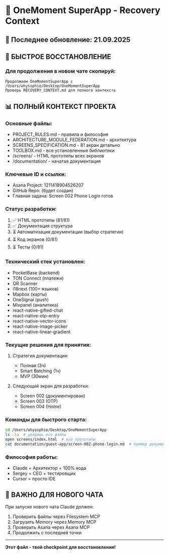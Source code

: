 # 🔄 OneMoment SuperApp - Recovery Context

## 📅 Последнее обновление: 21.09.2025

## 🎯 БЫСТРОЕ ВОССТАНОВЛЕНИЕ

### Для продолжения в новом чате скопируй:
```
Продолжаем OneMomentSuperApp с /Users/whysophie/Desktop/OneMomentSuperApp
Проверь RECOVERY_CONTEXT.md для полного контекста
```

## 📊 ПОЛНЫЙ КОНТЕКСТ ПРОЕКТА

### Основные файлы:
- PROJECT_RULES.md - правила и философия
- ARCHITECTURE_MODULE_FEDERATION.md - архитектура
- SCREENS_SPECIFICATION.md - 81 экран детально
- TOOLBOX.md - все установленные библиотеки
- /screens/ - HTML прототипы всех экранов
- /documentation/ - начатая документация

### Ключевые ID и ссылки:
- Asana Project: 1211418904526207
- GitHub Repo: (будет создан)
- Главная задача: Screen 002 Phone Login готов

### Статус разработки:
1. ✅ HTML прототипы (81/81)
2. ✅ Документация структура
3. ⏳ Автоматизация документации (выбор стратегии)
4. ⏳ Код экранов (0/81)
5. ⏳ Тесты (0/81)

### Технический стек установлен:
- PocketBase (backend)
- TON Connect (платежи)
- QR Scanner
- i18next (100+ языков)
- Mapbox (карты)
- OneSignal (push)
- Mixpanel (аналитика)
- react-native-gifted-chat
- react-native-otp-entry
- react-native-vector-icons
- react-native-image-picker
- react-native-linear-gradient

### Текущие решения для принятия:
1. Стратегия документации:
   - Полная (3ч)
   - Smart Batching (1ч)
   - MVP (30мин)

2. Следующий экран для разработки:
   - Screen 002 (документирован)
   - Screen 003 (OTP)
   - Screen 004 (Home)

### Команды для быстрого старта:
```bash
cd /Users/whysophie/Desktop/OneMomentSuperApp
ls -la  # увидишь все файлы
open screens/index.html  # все прототипы
cat documentation/guest-app/screen-002-phone-login.md  # пример документации
```

### Философия работы:
- Claude = Архитектор + 100% кода
- Sergey = CEO + тестировщик
- Cursor = просто IDE

## 📌 ВАЖНО ДЛЯ НОВОГО ЧАТА

При запуске нового чата Claude должен:
1. Проверить файлы через Filesystem MCP
2. Загрузить Memory через Memory MCP
3. Проверить Asana через Asana MCP
4. Продолжить с последней точки

---

**Этот файл - твой checkpoint для восстановления!**